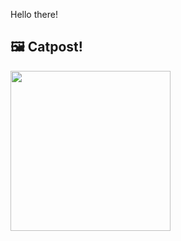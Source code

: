 Hello there!



## 🖼️ Catpost!

<sub>
    <img src="https://cdn2.thecatapi.com/images/BnIJN30OD.png" height="256">
</sub>

